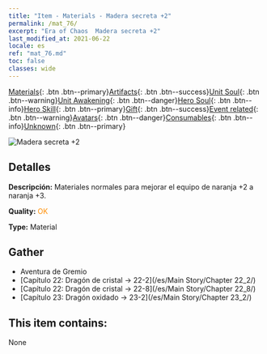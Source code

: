 ```yaml
---
title: "Item - Materials - Madera secreta +2"
permalink: /mat_76/
excerpt: "Era of Chaos  Madera secreta +2"
last_modified_at: 2021-06-22
locale: es
ref: "mat_76.md"
toc: false
classes: wide
---
```

 [Materials](/ItemsES/){: .btn .btn--primary}[Artifacts](/ItemsES/Artifacts/){: .btn .btn--success}[Unit Soul](/ItemsES/UnitSoul/){: .btn .btn--warning}[Unit Awakening](/ItemsES/UnitAwakening/){: .btn .btn--danger}[Hero Soul](/ItemsES/HeroSoul/){: .btn .btn--info}[Hero Skill](/ItemsES/HeroSkill/){: .btn .btn--primary}[Gift](/ItemsES/Gift/){: .btn .btn--success}[Event related](/ItemsES/Events/){: .btn .btn--warning}[Avatars](/ItemsES/Avatars/){: .btn .btn--danger}[Consumables](/ItemsES/Consumables/){: .btn .btn--info}[Unknown](/ItemsES/Unknown/){: .btn .btn--primary}

 ![Madera secreta +2](/images/t/i_cailiao_mucai3.png)

## Detalles
 **Descripción:** Materiales normales para mejorar el equipo de naranja +2 a naranja +3.

 **Quality:** <span style="color: #FF8C00">OK</span>

 **Type:** Material

## Gather

*    Aventura de Gremio 
*    [Capítulo 22: Dragón de cristal -> 22-2](/es/Main Story/Chapter 22_2/) 
*    [Capítulo 22: Dragón de cristal -> 22-8](/es/Main Story/Chapter 22_8/) 
*    [Capítulo 23: Dragón oxidado -> 23-2](/es/Main Story/Chapter 23_2/) 

## This item contains:

  None

